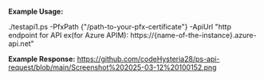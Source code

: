 **Example Usage:**

./testapi1.ps -PfxPath {"/path-to-your-pfx-certificate"} -ApiUrl "http endpoint for API ex(for Azure APIM): https://{name-of-the-instance}.azure-api.net"


**Example Response:**
https://github.com/codeHysteria28/ps-api-request/blob/main/Screenshot%202025-03-12%20100152.png
